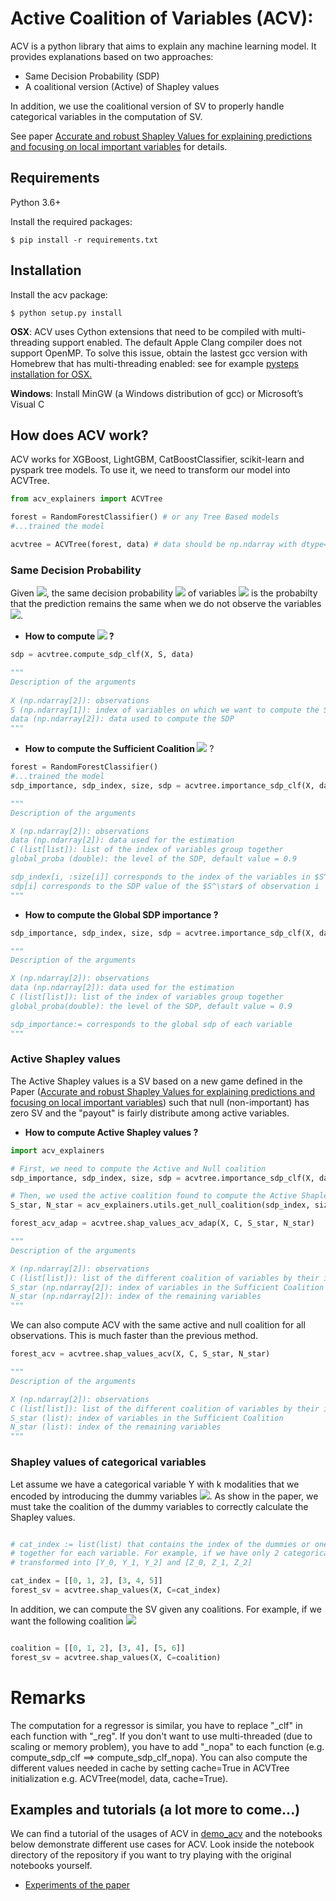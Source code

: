 # Active Coalition of Variables (ACV):

ACV is a python library that aims to explain any machine learning model. It provides explanations based on two approaches:
* Same Decision Probability (SDP)
* A coalitional version (Active) of Shapley values

In addition, we use the coalitional version of SV to properly handle categorical variables in the computation of SV.

See paper [Accurate and robust Shapley Values for explaining predictions and focusing on local important variables](https://github.com/acvneurips/ACV/tree/main/docs) for details.

## Requirements
Python 3.6+ 

Install the required packages:
```
$ pip install -r requirements.txt
```

## Installation

Install the acv package:
```
$ python setup.py install 
```
**OSX**: ACV uses Cython extensions that need to be compiled with multi-threading support enabled. 
The default Apple Clang compiler does not support OpenMP.
To solve this issue, obtain the lastest gcc version with Homebrew that has multi-threading enabled: 
see for example [pysteps installation for OSX.](https://pypi.org/project/pysteps/1.0.0/)

**Windows**: Install MinGW (a Windows distribution of gcc) or Microsoft’s Visual C

## How does ACV work?
ACV works for XGBoost, LightGBM, CatBoostClassifier, scikit-learn and pyspark tree models. 
To use it, we need to transform our model into ACVTree. 

```python
from acv_explainers import ACVTree

forest = RandomForestClassifier() # or any Tree Based models
#...trained the model

acvtree = ACVTree(forest, data) # data should be np.ndarray with dtype=double
```

### Same Decision Probability
Given <img src="https://latex.codecogs.com/gif.latex?x%20%3D%20%28x_S%2C%20x_%7B%5Cbar%7BS%7D%7D%29" />, the same decision probability <img src="https://latex.codecogs.com/gif.latex?SDP_S%28x%2C%20f%29" /> of variables <img src="https://latex.codecogs.com/gif.latex?x_S" />  is the probabilty that the prediction remains the same when we do not observe the variables <img src="https://latex.codecogs.com/gif.latex?x_{\bar{S}}" />.
* **How to compute <img src="https://latex.codecogs.com/gif.latex?SDP_S%28x%2C%20f%29" />  ?**

```python
sdp = acvtree.compute_sdp_clf(X, S, data)

"""
Description of the arguments    
   
X (np.ndarray[2]): observations        
S (np.ndarray[1]): index of variables on which we want to compute the SDP
data (np.ndarray[2]): data used to compute the SDP
"""
```
* **How to compute the Sufficient Coalition <img src="https://latex.codecogs.com/gif.latex?S^\star" />** ?
```python 
forest = RandomForestClassifier()
#...trained the model
sdp_importance, sdp_index, size, sdp = acvtree.importance_sdp_clf(X, data, C=[[]], global_proba=0.9)

"""
Description of the arguments

X (np.ndarray[2]): observations
data (np.ndarray[2]): data used for the estimation
C (list[list]): list of the index of variables group together
global_proba (double): the level of the SDP, default value = 0.9

sdp_index[i, :size[i]] corresponds to the index of the variables in $S^\star$ of observation i  
sdp[i] corresponds to the SDP value of the $S^\star$ of observation i
"""
```

*  **How to compute the Global SDP importance ?**
```python
sdp_importance, sdp_index, size, sdp = acvtree.importance_sdp_clf(X, data, C=[[]], global_proba=0.9)

"""
Description of the arguments

X (np.ndarray[2]): observations
data (np.ndarray[2]): data used for the estimation
C (list[list]): list of the index of variables group together
global_proba(double): the level of the SDP, default value = 0.9

sdp_importance:= corresponds to the global sdp of each variable
"""
```
### Active Shapley values

The Active Shapley values is a SV based on a new game defined in the Paper ([Accurate and robust Shapley Values for explaining predictions and focusing on local important variables](https://github.com/acvneurips/ACV/tree/main/docs)) such that null (non-important) has zero SV and the "payout" is fairly distribute among active variables.

* **How to compute Active Shapley values ?**

```python
import acv_explainers

# First, we need to compute the Active and Null coalition
sdp_importance, sdp_index, size, sdp = acvtree.importance_sdp_clf(X, data, C, global_proba)

# Then, we used the active coalition found to compute the Active Shapley values.
S_star, N_star = acv_explainers.utils.get_null_coalition(sdp_index, size)

forest_acv_adap = acvtree.shap_values_acv_adap(X, C, S_star, N_star)

"""
Description of the arguments

X (np.ndarray[2]): observations
C (list[list]): list of the different coalition of variables by their index
S_star (np.ndarray[2]): index of variables in the Sufficient Coalition
N_star (np.ndarray[2]): index of the remaining variables
"""
```

We can also compute ACV with the same active and null coalition for all observations.
This is much faster than the previous method.
```python
forest_acv = acvtree.shap_values_acv(X, C, S_star, N_star)

"""
Description of the arguments

X (np.ndarray[2]): observations
C (list[list]): list of the different coalition of variables by their index
S_star (list): index of variables in the Sufficient Coalition
N_star (list): index of the remaining variables
"""
```

### Shapley values of categorical variables
Let assume we have a categorical variable Y with k modalities that we encoded by introducing the dummy variables <img src="https://latex.codecogs.com/gif.latex?Y_1%2C%5Cdots%2C%20Y_%7Bk-1%7D" />. As show in the paper, we must take the coalition of the dummy variables to correctly calculate the Shapley values.

```python

# cat_index := list(list) that contains the index of the dummies or one-hot variables grouped 
# together for each variable. For example, if we have only 2 categorical variables Y, Z 
# transformed into [Y_0, Y_1, Y_2] and [Z_0, Z_1, Z_2]

cat_index = [[0, 1, 2], [3, 4, 5]]
forest_sv = acvtree.shap_values(X, C=cat_index)
```
In addition, we can compute the SV given any coalitions. For example, if we want the following coalition <img src="https://latex.codecogs.com/gif.latex?C_0%20%3D%20%28X_0%2C%20X_1%2C%20X_2%29%2C%20C_1%3D%28X_3%2C%20X_4%29%2C%20C_2%3D%28X_5%2C%20X_6%29" />

```python

coalition = [[0, 1, 2], [3, 4], [5, 6]]
forest_sv = acvtree.shap_values(X, C=coalition)
```

# Remarks
The computation for a regressor is similar, you have to replace "_clf" in each function with "_reg". If you don't want to use
multi-threaded (due to scaling or memory problem), you have to add "_nopa" to each function (e.g. compute_sdp_clf ==> compute_sdp_clf_nopa).
You can also compute the different values needed in cache by setting cache=True 
in ACVTree initialization e.g. ACVTree(model, data, cache=True).
## Examples and tutorials (a lot more to come...)
We can find a tutorial of the usages of ACV in [demo_acv](https://github.com/acvneurips/ACV/tree/main/notebooks/demo_acv_explainer) and 
the notebooks below demonstrate different use cases for ACV. Look inside the notebook directory of the repository if you want to try playing with the original notebooks yourself.


* [Experiments of the paper](https://github.com/acvneurips/ACV/tree/main/notebooks/experiments_paper)
